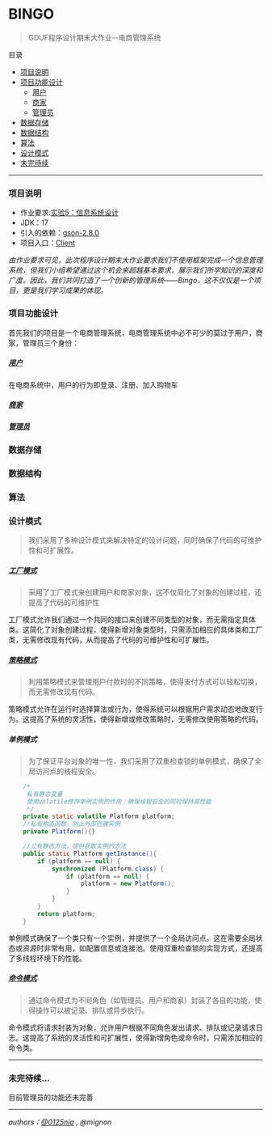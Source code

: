 # BINGO

> GDUF程序设计期末大作业--电商管理系统

目录
- [项目说明](#项目说明)
- [项目功能设计](#项目功能设计)
  - [用户](#用户)
  - [商家](#商家)
  - [管理员](#管理员)
- [数据存储](#数据存储)
- [数据结构](#数据结构)
- [算法](#算法)
- [设计模式](#设计模式)
- [未完待续](#未完待续)




---

### 项目说明

- 作业要求:[实验5：信息系统设计](attachment/实验5：信息系统设计.pdf)
- JDK：17
- 引入的依赖：[gson-2.8.0](lib/gson-2.8.0.jar)
- 项目入口：[Client](src/com/bingo/Client.java)

*由作业要求可见，此次程序设计期末大作业要求我们不使用框架完成一个信息管理系统，但我们小组希望通过这个机会来超越基本要求，展示我们所学知识的深度和广度。因此，我们共同打造了一个创新的管理系统——Bingo，这不仅仅是一个项目，更是我们学习成果的体现。*


### 项目功能设计

首先我们的项目是一个电商管理系统，电商管理系统中必不可少的莫过于用户，商家，管理员三个身份：

##### [用户](src/com/bingo/commons/pojo/identity/Purchaser.java)

在电商系统中，用户的行为即登录、注册、加入购物车

##### [商家](src/com/bingo/commons/pojo/identity/Merchant.java)

##### [管理员](src/com/bingo/commons/pojo/identity/Admin.java)

### 数据存储

### 数据结构

### 算法

### 设计模式

> 我们采用了多种设计模式来解决特定的设计问题，同时确保了代码的可维护性和可扩展性。

##### [工厂模式](src/com/bingo/business/factory)

> 采用了工厂模式来创建用户和商家对象，这不仅简化了对象的创建过程，还提高了代码的可维护性

工厂模式允许我们通过一个共同的接口来创建不同类型的对象，而无需指定具体类。这简化了对象创建过程，使得新增对象类型时，只需添加相应的具体类和工厂类，无需修改现有代码，从而提高了代码的可维护性和可扩展性。

##### [策略模式](src/com/bingo/business/strategy)

> 利用策略模式来管理用户付款时的不同策略，使得支付方式可以轻松切换，而无需修改现有代码。


策略模式允许在运行时选择算法或行为，使得系统可以根据用户需求动态地改变行为。这提高了系统的灵活性，使得新增或修改策略时，无需修改使用策略的代码。


##### 单例模式

> 为了保证平台对象的唯一性，我们采用了双重检查锁的单例模式，确保了全局访问点的线程安全。

```java
    /*
     私有静态变量
     使用volatile修饰单例实例的作用：确保线程安全的同时保持高性能
     */
    private static volatile Platform platform;
    //私有构造函数，防止外部创建实例
    private Platform(){}

    //公有静态方法，提供获取实例的方法
    public static Platform getInstance(){
        if (platform == null) {
            synchronized (Platform.class) {
                if (platform == null) {
                    platform = new Platform();
                }
            }
        }
        return platform;
    }
```

单例模式确保了一个类只有一个实例，并提供了一个全局访问点。这在需要全局状态或资源时非常有用，如配置信息或连接池。使用双重检查锁的实现方式，还提高了多线程环境下的性能。

##### [命令模式](src/com/bingo/menu/command)

> 通过命令模式为不同角色（如管理员、用户和商家）封装了各自的功能，使得操作可以被记录、排队或异步执行。

命令模式将请求封装为对象，允许用户根据不同角色发出请求、排队或记录请求日志。这提高了系统的灵活性和可扩展性，使得新增角色或命令时，只需添加相应的命令类。

---
### 未完待续...

目前管理员的功能还未完善

---
*authors：[@0125nia](https://github.com/0125nia) , @mignon*